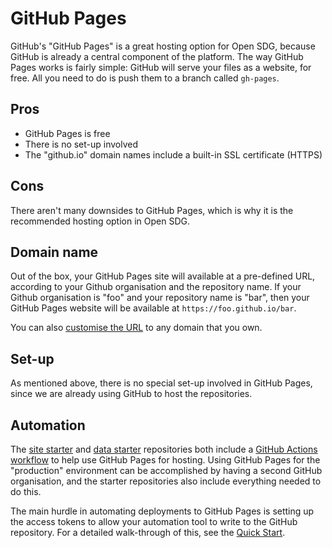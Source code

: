 <h1>GitHub Pages</h1>

GitHub's "GitHub Pages" is a great hosting option for Open SDG, because GitHub is already a central component of the platform. The way GitHub Pages works is fairly simple: GitHub will serve your files as a website, for free. All you need to do is push them to a branch called `gh-pages`.

## Pros

* GitHub Pages is free
* There is no set-up involved
* The "github.io" domain names include a built-in SSL certificate (HTTPS)

## Cons

There aren't many downsides to GitHub Pages, which is why it is the recommended hosting option in Open SDG.

## Domain name

Out of the box, your GitHub Pages site will available at a pre-defined URL, according to your Github organisation and the repository name. If your Github organisation is "foo" and your repository name is "bar", then your GitHub Pages website will be available at `https://foo.github.io/bar`.

You can also [customise the URL](https://help.github.com/articles/using-a-custom-domain-with-github-pages/) to any domain that you own.

## Set-up

As mentioned above, there is no special set-up involved in GitHub Pages, since we are already using GitHub to host the repositories.

## Automation

The [site starter](https://github.com/open-sdg/open-sdg-site-starter) and [data starter](https://github.com/open-sdg/open-sdg-data-starter) repositories both include a [GitHub Actions workflow](https://github.com/open-sdg/open-sdg-site-starter/blob/develop/.github/workflows/deploy-to-staging.yml) to help use GitHub Pages for hosting. Using GitHub Pages for the "production" environment can be accomplished by having a second GitHub organisation, and the starter repositories also include everything needed to do this.

The main hurdle in automating deployments to GitHub Pages is setting up the access tokens to allow your automation tool to write to the GitHub repository. For a detailed walk-through of this, see the [Quick Start](../quick-start.md).
